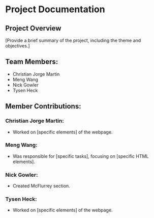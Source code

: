 # Project Documentation

## Project Overview

[Provide a brief summary of the project, including the theme and objectives.]

## Team Members:

-   Christian Jorge Martin
-   Meng Wang
-   Nick Gowler
-   Tysen Heck

## Member Contributions:

### Christian Jorge Martin:

-   Worked on [specific elements] of the webpage.

### Meng Wang:

-   Was responsible for [specific tasks], focusing on [specific HTML elements].

### Nick Gowler:

-   Created McFlurrey section.

### Tysen Heck:

-   Worked on [specific elements] of the webpage.
